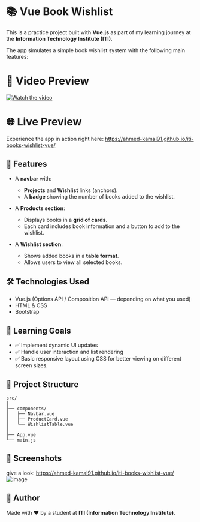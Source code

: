 # 📚 Vue Book Wishlist

This is a practice project built with **Vue.js** as part of my learning journey at the **Information Technology Institute (ITI)**.

The app simulates a simple book wishlist system with the following main features:

# 🎥 Video Preview

[![Watch the video](https://i.sstatic.net/Vp2cE.png)](https://drive.google.com/file/d/1g50UrAFbrI_pEEQM2v1cF5c14vHDxdP1/view?usp=sharing)


# 🌐 Live Preview

Experience the app in action right here:
https://ahmed-kamal91.github.io/iti-books-wishlist-vue/

## 🚀 Features

- A **navbar** with:
  - **Projects** and **Wishlist** links (anchors).
  - A **badge** showing the number of books added to the wishlist.

- A **Products section**:
  - Displays books in a **grid of cards**.
  - Each card includes book information and a button to add to the wishlist.

- A **Wishlist section**:
  - Shows added books in a **table format**.
  - Allows users to view all selected books.

## 🛠️ Technologies Used

- Vue.js (Options API / Composition API — depending on what you used)
- HTML & CSS
- Bootstrap 

## 📖 Learning Goals

- ✅ Implement dynamic UI updates
- ✅ Handle user interaction and list rendering
- ✅ Basic responsive layout using CSS for better viewing on different screen sizes.

## 📁 Project Structure

```
src/
│
├── components/
│   ├── Navbar.vue
│   ├── ProductCard.vue
│   └── WishlistTable.vue
│
├── App.vue
└── main.js
```

## 📸 Screenshots
give a look: https://ahmed-kamal91.github.io/iti-books-wishlist-vue/
![image](https://github.com/user-attachments/assets/79a87402-3db0-41a8-aecb-641fac281b91)


## 🧠 Author

Made with ❤️ by a student at **ITI (Information Technology Institute)**.
